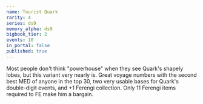 ```yaml
---
name: Tourist Quark
rarity: 4
series: ds9
memory_alpha: ds9
bigbook_tier: 2
events: 10
in_portal: false
published: true
---
```


Most people don't think "powerhouse" when they see Quark's shapely lobes, but this variant very nearly is. Great voyage numbers with the second best MED of anyone in the top 30, two very usable bases for Quark's double-digit events, and +1 Ferengi collection. Only 11 Ferengi items required to FE make him a bargain.
